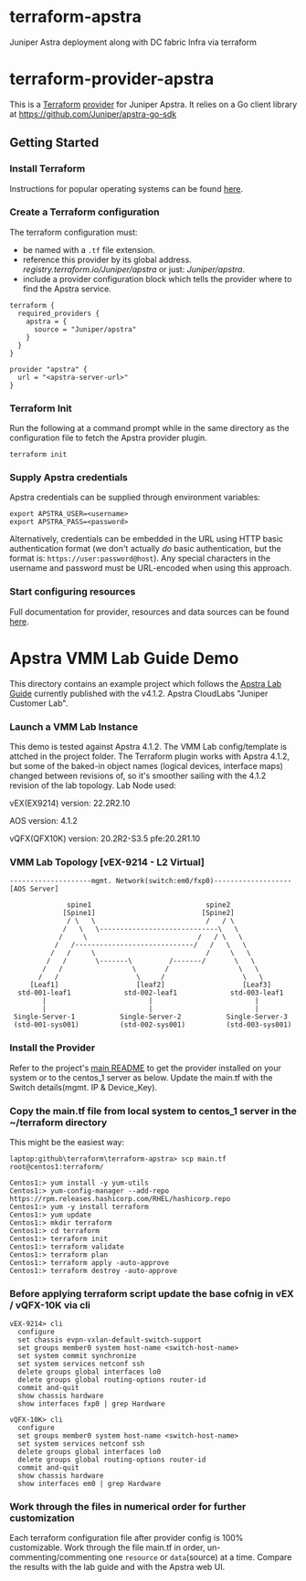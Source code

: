 # terraform-apstra
Juniper Astra deployment along with DC fabric Infra via terraform

# terraform-provider-apstra

This is a [Terraform](https://www.terraform.io)
[provider](https://developer.hashicorp.com/terraform/language/providers?page=providers)
for Juniper Apstra. It relies on a Go client library at https://github.com/Juniper/apstra-go-sdk

## Getting Started

### Install Terraform

Instructions for popular operating systems can be found [here](https://developer.hashicorp.com/terraform/tutorials/aws-get-started/install-cli).

### Create a Terraform configuration

The terraform configuration must:
- be named with a `.tf` file extension.
- reference this provider by its global address.
  *registry.terraform.io/Juniper/apstra* or just: *Juniper/apstra*.
- include a provider configuration block which tells the provider where to
find the Apstra service.

```hcl
terraform {
  required_providers {
    apstra = {
      source = "Juniper/apstra"
    }
  }
}

provider "apstra" {
  url = "<apstra-server-url>"
}
```

### Terraform Init

Run the following at a command prompt while in the same directory as the
configuration file to fetch the Apstra provider plugin.
```shell
terraform init
```

### Supply Apstra credentials
Apstra credentials can be supplied through environment variables:
```shell
export APSTRA_USER=<username>
export APSTRA_PASS=<password>
```

Alternatively, credentials can be embedded in the URL using HTTP basic
authentication format (we don't actually *do* basic authentication, but the
format is: `https://user:password@host`). Any special characters in the username
and password must be URL-encoded when using this approach.

### Start configuring resources

Full documentation for provider, resources and data sources can be found
[here](https://registry.terraform.io/providers/Juniper/apstra/latest/docs).

# Apstra VMM Lab Guide Demo
This directory contains an example project which follows the [Apstra Lab Guide](https://cloudlabs.apstra.com/labguide/Cloudlabs/4.1.2/lab1-junos/lab1-junos-0_intro.html)
currently published with the v4.1.2. Apstra CloudLabs "Juniper Customer Lab".

### Launch a VMM Lab Instance
This demo is tested against Apstra 4.1.2. 
The VMM Lab config/template is attched in the project folder. The Terraform plugin works with Apstra 4.1.2, but some of the baked-in object names (logical devices, interface maps) changed between
revisions of, so it's smoother sailing with the 4.1.2 revision of the lab topology. Lab Node used:

vEX(EX9214) version: 22.2R2.10

AOS version: 4.1.2

vQFX(QFX10K) version: 20.2R2-S3.5  pfe:20.2R1.10

### VMM Lab Topology [vEX-9214 - L2 Virtual]
```
--------------------mgmt. Network(switch:em0/fxp0)-------------------[AOS Server]

              spine1                            spine2             
             [Spine1]                          [Spine2]
              / \   \                           /   / \
             /   \   \-----------------------------\   \
            /     \                           /   / \   \
           /   /-----------------------------/   /   \   \
          /   /     \                           /     \   \
         /   /       \-------\         /-------/       \   \
        /   /                 \       /                 \   \
       /   /                   \     /                   \   \
     [Leaf1]                   [leaf2]                   [Leaf3]
  std-001-leaf1             std-002-leaf1             std-003-leaf1
        |                         |                         | 
        |                         |                         |
 Single-Server-1           Single-Server-2           Single-Server-3
 (std-001-sys001)          (std-002-sys001)          (std-003-sys001)
```

### Install the Provider
Refer to the project's [main README](../README.md) to get the provider installed
on your system or to the centos_1 server as below.
Update the main.tf with the Switch details(mgmt. IP & Device_Key).

### Copy the main.tf file from local system to centos_1 server in the ~/terraform directory
This might be the easiest way:
```shell
laptop:github\terraform\terraform-apstra> scp main.tf root@centos1:terraform/

Centos1:> yum install -y yum-utils
Centos1:> yum-config-manager --add-repo https://rpm.releases.hashicorp.com/RHEL/hashicorp.repo
Centos1:> yum -y install terraform
Centos1:> yum update
Centos1:> mkdir terraform
Centos1:> cd terraform
Centos1:> terraform init
Centos1:> terraform validate
Centos1:> terraform plan
Centos1:> terraform apply -auto-approve
Centos1:> terraform destroy -auto-approve

```

### Before applying terraform script update the base cofnig in vEX / vQFX-10K via cli
```
vEX-9214> cli
  configure
  set chassis evpn-vxlan-default-switch-support
  set groups member0 system host-name <switch-host-name>
  set system commit synchronize 
  set system services netconf ssh 
  delete groups global interfaces lo0 
  delete groups global routing-options router-id 
  commit and-quit
  show chassis hardware
  show interfaces fxp0 | grep Hardware 
 
vQFX-10K> cli
  configure
  set groups member0 system host-name <switch-host-name>
  set system services netconf ssh 
  delete groups global interfaces lo0 
  delete groups global routing-options router-id 
  commit and-quit
  show chassis hardware
  show interfaces em0 | grep Hardware

```

### Work through the files in numerical order for further customization
Each terraform configuration file after provider config is 100% customizable. Work through the file main.tf in order, un-commenting/commenting one `resource` or
`data`(source) at a time. Compare the results with the lab guide and with the
Apstra web UI.
